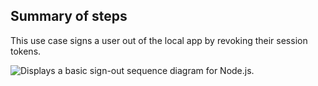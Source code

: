 ## Summary of steps

This use case signs a user out of the local app by revoking their session tokens.

<div class="common-image-format">

![Displays a basic sign-out sequence diagram for Node.js.](/img/oie-embedded-sdk/oie-embedded-sdk-use-case-simple-sign-out-seq-nodejs.png)

</div>
